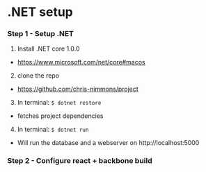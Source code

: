 # .NET setup

### Step 1 - Setup .NET
1. Install .NET core 1.0.0
  +  https://www.microsoft.com/net/core#macos
2. clone the repo
  + https://github.com/chris-nimmons/project
3. In terminal: `$ dotnet restore`
  + fetches project dependencies
4. In terminal: `$ dotnet run`
  + Will run the database and a webserver on http://localhost:5000

### Step 2 - Configure react + backbone build
